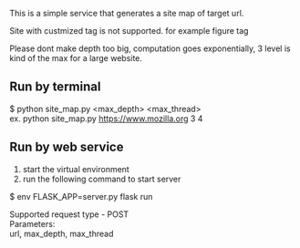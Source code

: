 This is a simple service that generates a site map of target url.

Site with custmized tag is not supported. for example figure tag

Please dont make depth too big, computation goes exponentially, 3 level is kind of the max for a large website.

## Run by terminal ##
$ python site_map.py <url> <max_depth> <max_thread> \
ex. python site_map.py https://www.mozilla.org 3 4

## Run by web service ##
1. start the virtual environment
2. run the following command to start server

$ env FLASK_APP=server.py flask run


Supported request type - POST \
Parameters:\
url, max_depth, max_thread
